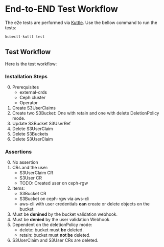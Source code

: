 # End-to-END Test Workflow

The e2e tests are performed via [Kuttle](https://kuttl.dev/). Use the bellow command to run the tests:

```bash
kubectl-kuttl test
```

## Test Workflow

Here is the test workflow:

### Installation Steps

0. Prerequisites
    - external-crds
    - Ceph cluster
    - Operator
1. Create S3UserClaims  
2. Create two S3Bucket: One with retain and one with delete DeletionPolicy mode.
3. Update S3Bucket S3UserRef
4. Delete S3UserClaim
5. Delete S3Buckets
6. Delete S3UserClaim

### Assertions

0. No assertion
1. CRs and the user:
    - S3UserClaim CR
    - S3User CR
    - TODO: Created user on ceph-rgw
2. Items:
    - S3Bucket CR
    - S3Bucket on ceph-rgw via aws-cli
    - aws-cli with user credentials **can** create or delete objects on the bucket
3. Must be **denined** by the bucket validation webhook.
4. Must be **denied** by the user validation Webhook.
5. Dependent on the deletionPolicy mode:
    - delete: bucket must **be** deleted.
    - retain: bucket must **not be** deleted.
6. S3UserClaim and S3User CRs are deleted.
